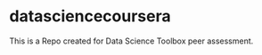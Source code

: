 datasciencecoursera
===================

This is a Repo created for Data Science Toolbox peer assessment.
